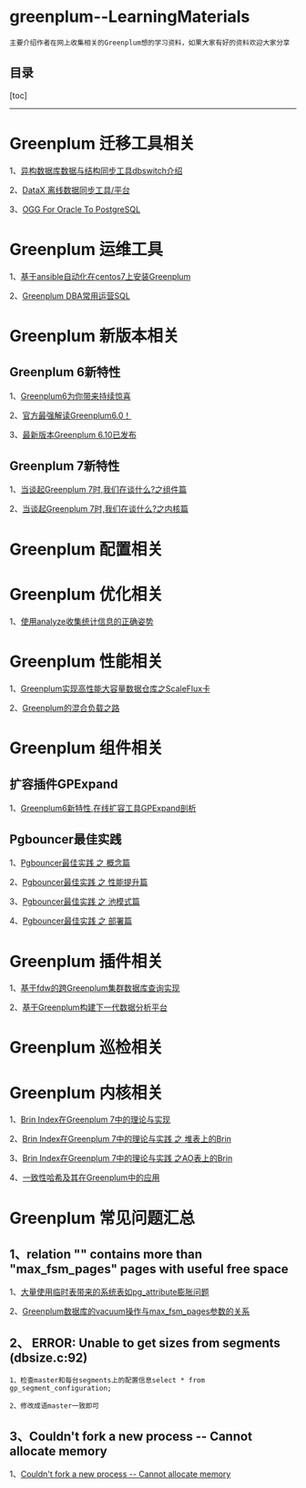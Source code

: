 # greenplum--LearningMaterials
	主要介绍作者在网上收集相关的Greenplum想的学习资料，如果大家有好的资料欢迎大家分享
	
## 目录

[toc]

---

# Greenplum 迁移工具相关

1、[异构数据库数据与结构同步工具dbswitch介绍](https://gitee.com/inrgihc/dbswitch#%E5%BC%82%E6%9E%84%E6%95%B0%E6%8D%AE%E5%BA%93%E6%95%B0%E6%8D%AE%E4%B8%8E%E7%BB%93%E6%9E%84%E5%90%8C%E6%AD%A5%E5%B7%A5%E5%85%B7)

2、[DataX 离线数据同步工具/平台](https://github.com/alibaba/DataX)

3、[OGG For Oracle To PostgreSQL](https://www.cnblogs.com/lottu/p/11466112.html)


# Greenplum 运维工具

1、[基于ansible自动化在centos7上安装Greenplum](https://github.com/tangyibo/greenplum_installer)

2、[Greenplum DBA常用运营SQL](https://github.com/faisaltheparttimecoder/Greenplum)



# Greenplum 新版本相关

## Greenplum 6新特性

1、[Greenplum6为你带来持续惊喜](https://mp.weixin.qq.com/s/UIKbir2y03E8u7ND_AHpYw)

2、[官方最强解读Greenplum6.0！](https://mp.weixin.qq.com/s/21IwOhFU_G_o5yzNWg6pTw)

3、[最新版本Greenplum 6.10已发布](https://mp.weixin.qq.com/s/S2Kn0DCmbp93hTCVXJX6Kg)



## Greenplum 7新特性

1、[当谈起Greenplum 7时,我们在谈什么?之组件篇](https://mp.weixin.qq.com/s/a2t8DjJVL9ZB-jC3DmnJQA)

2、[当谈起Greenplum 7时,我们在谈什么?之内核篇](https://mp.weixin.qq.com/s/sI7Fk-up3VlufP2UJ-IRvQ)


# Greenplum 配置相关



# Greenplum 优化相关

1、[使用analyze收集统计信息的正确姿势](https://mp.weixin.qq.com/s/RVN8YFcqWNGht6N32UQW0g)


# Greenplum 性能相关

1、[Greenplum实现高性能大容量数据仓库之ScaleFlux卡](https://mp.weixin.qq.com/s/4ipsaFPQ5yLBS7dm0QHZTw)

2、[Greenplum的混合负载之路](https://mp.weixin.qq.com/s/8qSfAQVK5saO1isLfI4Iug)



# Greenplum 组件相关

## 扩容插件GPExpand

1、[Greenplum6新特性,在线扩容工具GPExpand剖析](https://mp.weixin.qq.com/s/21IwOhFU_G_o5yzNWg6pTw)

## Pgbouncer最佳实践

1、[Pgbouncer最佳实践 之 概念篇](https://mp.weixin.qq.com/s/GhlHAdKHR1H40VRiziIJDg)

2、[Pgbouncer最佳实践 之 性能提升篇](https://mp.weixin.qq.com/s/hbGjmSCgb30Xp2vz_UIQRg)

3、[Pgbouncer最佳实践 之 池模式篇](https://mp.weixin.qq.com/s/MMGX0WV01ZX_Ha9B7CJ92A)

4、[Pgbouncer最佳实践 之 部署篇](https://mp.weixin.qq.com/s/2VAUaUZmsQyBN-FFD_M7UQ)


# Greenplum 插件相关

1、[基于fdw的跨Greenplum集群数据库查询实现](https://mp.weixin.qq.com/s/9Th62Im-yATvEHjJjDJFDw)

2、[基于Greenplum构建下一代数据分析平台](https://mp.weixin.qq.com/s/8-8iVwuYBcSFMa0oQkncHA)

# Greenplum 巡检相关

# Greenplum 内核相关

1、[Brin Index在Greenplum 7中的理论与实现](https://www.modb.pro/event/301)

2、[Brin Index在Greenplum 7中的理论与实践 之 堆表上的Brin](https://mp.weixin.qq.com/s/37YK49exjEY7VUg26-GOHg)

3、[Brin Index在Greenplum 7中的理论与实践 之AO表上的Brin](https://mp.weixin.qq.com/s/eApicVE1f1E0uVco6SSINg)

4、[一致性哈希及其在Greenplum中的应用](https://mp.weixin.qq.com/s/qIgIx0KcHw5OO_VJWdBL3A)


# Greenplum 常见问题汇总

## 1、relation "" contains more than "max_fsm_pages" pages with useful free space

1、[大量使用临时表带来的系统表如pg_attribute膨胀问题](https://billtian.github.io/digoal.blog/2016/06/15/01.html)

2、[Greenplum数据库的vacuum操作与max_fsm_pages参数的关系](http://www.voidcn.com/article/p-ankrklkc-mm.html)

## 2、 ERROR:  Unable to get sizes from segments (dbsize.c:92)
	
	1、检查master和每台segments上的配置信息select * from gp_segment_configuration;
	
	2、修改成语master一致即可

## 3、Couldn't fork a new process -- Cannot allocate memory

1、[Couldn't fork a new process -- Cannot allocate memory](https://blog.csdn.net/vic_qxz/article/details/82818686)





